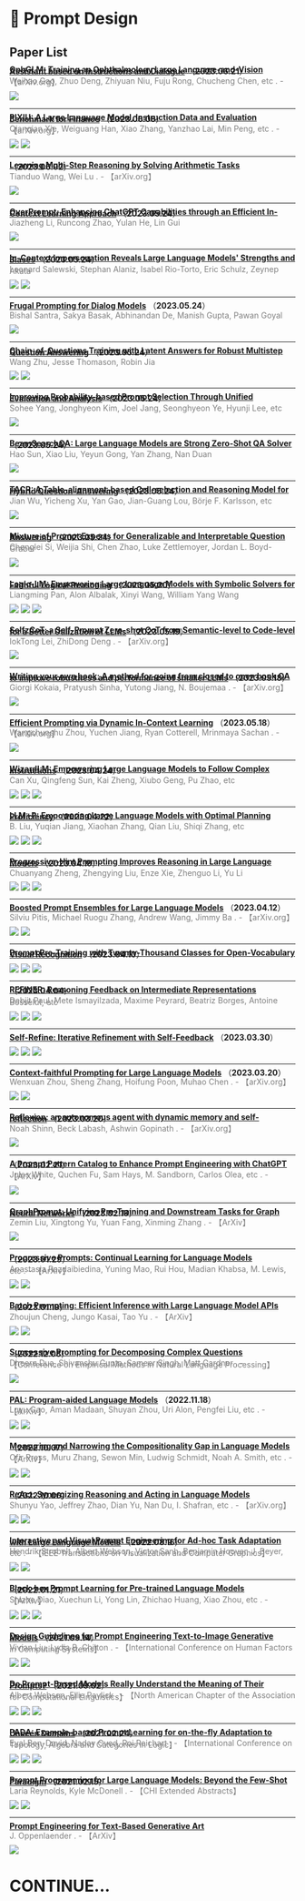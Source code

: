 # 📄 Prompt Design

## Paper List

<div style="line-height:0.2em;">


[**OphGLM: Training an Ophthalmology Large Language-and-Vision Assistant based on Instructions and Dialogue**](https://doi.org/10.48550/arXiv.2306.12174) （**2023.06.21**）

<font color="gray">Weihao Gao, Zhuo Deng, Zhiyuan Niu, Fuju Rong, Chucheng Chen, etc .  - 【arXiv.org】</font>

![](https://img.shields.io/badge/Citations-0-green)

---

[**PIXIU: A Large Language Model, Instruction Data and Evaluation Benchmark for Finance**](https://doi.org/10.48550/arXiv.2306.05443) （**2023.06.08**）

<font color="gray">Qianqian Xie, Weiguang Han, Xiao Zhang, Yanzhao Lai, Min Peng, etc .  - 【arXiv.org】</font>

![](https://img.shields.io/badge/Citations-0-green)  [![](https://img.shields.io/badge/Github%20Stars-123-blue)](https://github.com/chancefocus/pixiu)

---

[**Learning Multi-Step Reasoning by Solving Arithmetic Tasks**](https://doi.org/10.48550/arXiv.2306.01707) （**2023.06.02**）

<font color="gray">Tianduo Wang, Wei Lu .  - 【arXiv.org】</font>

![](https://img.shields.io/badge/Citations-1-green)

---

[**OverPrompt: Enhancing ChatGPT Capabilities through an Efficient In-Context Learning Approach**](https://arxiv.org/abs/2305.14973) （**2023.05.24**）

<font color="gray">Jiazheng Li, Runcong Zhao, Yulan He, Lin Gui </font>

![](https://img.shields.io/badge/Citations-0-green)

---

[**In-Context Impersonation Reveals Large Language Models' Strengths and Biases**](https://arxiv.org/abs/2305.14930) （**2023.05.24**）

<font color="gray">Leonard Salewski, Stephan Alaniz, Isabel Rio-Torto, Eric Schulz, Zeynep Akata </font>

![](https://img.shields.io/badge/Citations-0-green)  ![](https://img.shields.io/badge/Mendeley%20Readers-2-red)

---

[**Frugal Prompting for Dialog Models**](https://arxiv.org/abs/2305.14919) （**2023.05.24**）

<font color="gray">Bishal Santra, Sakya Basak, Abhinandan De, Manish Gupta, Pawan Goyal </font>

![](https://img.shields.io/badge/Citations-0-green)

---

[**Chain-of-Questions Training with Latent Answers for Robust Multistep Question Answering**](https://arxiv.org/abs/2305.14901) （**2023.05.24**）

<font color="gray">Wang Zhu, Jesse Thomason, Robin Jia </font>

![](https://img.shields.io/badge/Citations-0-green)  ![](https://img.shields.io/badge/Mendeley%20Readers-2-red)

---

[**Improving Probability-based Prompt Selection Through Unified Evaluation and Analysis**](https://arxiv.org/abs/2305.14877) （**2023.05.24**）

<font color="gray">Sohee Yang, Jonghyeon Kim, Joel Jang, Seonghyeon Ye, Hyunji Lee, etc </font>

![](https://img.shields.io/badge/Citations-0-green)

---

[**BeamSearchQA: Large Language Models are Strong Zero-Shot QA Solver**](https://arxiv.org/abs/2305.14766) （**2023.05.24**）

<font color="gray">Hao Sun, Xiao Liu, Yeyun Gong, Yan Zhang, Nan Duan </font>

![](https://img.shields.io/badge/Citations-0-green)

---

[**TACR: A Table-alignment-based Cell-selection and Reasoning Model for Hybrid Question-Answering**](https://arxiv.org/abs/2305.14682) （**2023.05.24**）

<font color="gray">Jian Wu, Yicheng Xu, Yan Gao, Jian-Guang Lou, Börje F. Karlsson, etc </font>

![](https://img.shields.io/badge/Citations-0-green)

---

[**Mixture of Prompt Experts for Generalizable and Interpretable Question Answering**](https://arxiv.org/abs/2305.14628) （**2023.05.24**）

<font color="gray">Chenglei Si, Weijia Shi, Chen Zhao, Luke Zettlemoyer, Jordan L. Boyd-Graber </font>

![](https://img.shields.io/badge/Citations-0-green)

---

[**Logic-LM: Empowering Large Language Models with Symbolic Solvers for Faithful Logical Reasoning**](https://arxiv.org/abs/2305.12295) （**2023.05.20**）

<font color="gray">Liangming Pan, Alon Albalak, Xinyi Wang, William Yang Wang </font>

![](https://img.shields.io/badge/Citations-0-green)  ![](https://img.shields.io/badge/Mendeley%20Readers-5-red)  [![](https://img.shields.io/badge/Github%20Stars-23-blue)](https://github.com/teacherpeterpan/logic-llm)

---

[**SelfzCoT: a Self-Prompt Zero-shot CoT from Semantic-level to Code-level for a Better Utilization of LLMs**](https://doi.org/10.48550/arXiv.2305.11461) （**2023.05.19**）

<font color="gray">IokTong Lei, ZhiDong Deng .  - 【arXiv.org】</font>

![](https://img.shields.io/badge/Citations-0-green)

---

[**Writing your own book: A method for going from closed to open book QA to improve robustness and performance of smaller LLMs**](https://doi.org/10.48550/arXiv.2305.11334) （**2023.05.18**）

<font color="gray">Giorgi Kokaia, Pratyush Sinha, Yutong Jiang, N. Boujemaa .  - 【arXiv.org】</font>

![](https://img.shields.io/badge/Citations-0-green)

---

[**Efficient Prompting via Dynamic In-Context Learning**](https://doi.org/10.48550/arXiv.2305.11170) （**2023.05.18**）

<font color="gray">Wangchunshu Zhou, Yuchen Jiang, Ryan Cotterell, Mrinmaya Sachan .  - 【arXiv.org】</font>

![](https://img.shields.io/badge/Citations-0-green)

---

[**WizardLM: Empowering Large Language Models to Follow Complex Instructions**](https://arxiv.org/abs/2304.12244) （**2023.04.24**）

<font color="gray">Can Xu, Qingfeng Sun, Kai Zheng, Xiubo Geng, Pu Zhao, etc </font>

![](https://img.shields.io/badge/Citations-0-green)  ![](https://img.shields.io/badge/Mendeley%20Readers-29-red)  [![](https://img.shields.io/badge/Github%20Stars-1.7k-blue)](https://github.com/nlpxucan/wizardlm)

---

[**LLM+P: Empowering Large Language Models with Optimal Planning Proficiency**](https://arxiv.org/abs/2304.11477) （**2023.04.22**）

<font color="gray">B. Liu, Yuqian Jiang, Xiaohan Zhang, Qian Liu, Shiqi Zhang, etc </font>

![](https://img.shields.io/badge/Citations-0-green)  ![](https://img.shields.io/badge/Mendeley%20Readers-25-red)  [![](https://img.shields.io/badge/Github%20Stars-150-blue)](https://github.com/Cranial-XIX/llm-pddl)

---

[**Progressive-Hint Prompting Improves Reasoning in Large Language Models**](https://arxiv.org/abs/2304.09797) （**2023.04.19**）

<font color="gray">Chuanyang Zheng, Zhengying Liu, Enze Xie, Zhenguo Li, Yu Li </font>

![](https://img.shields.io/badge/Citations-1-green)  ![](https://img.shields.io/badge/Mendeley%20Readers-34-red)  [![](https://img.shields.io/badge/Github%20Stars-116-blue)](https://github.com/chuanyang-Zheng/Progressive-Hint)

---

[**Boosted Prompt Ensembles for Large Language Models**](https://doi.org/10.48550/arXiv.2304.05970) （**2023.04.12**）

<font color="gray">Silviu Pitis, Michael Ruogu Zhang, Andrew Wang, Jimmy Ba .  - 【arXiv.org】</font>

![](https://img.shields.io/badge/Citations-0-green)  [![](https://img.shields.io/badge/Github%20Stars-17-blue)](https://github.com/awwang10/llmpromptboosting)

---

[**Prompt Pre-Training with Twenty-Thousand Classes for Open-Vocabulary Visual Recognition**](https://arxiv.org/abs/2304.04704) （**2023.04.10**）



![](https://img.shields.io/badge/Citations-0-green)  ![](https://img.shields.io/badge/Mendeley%20Readers-32-red)  [![](https://img.shields.io/badge/Github%20Stars-181-blue)](https://github.com/amazon-science/prompt-pretraining)

---

[**REFINER: Reasoning Feedback on Intermediate Representations**](https://arxiv.org/abs/2304.01904) （**2023.04.04**）

<font color="gray">Debjit Paul, Mete Ismayilzada, Maxime Peyrard, Beatriz Borges, Antoine Bosselut, etc </font>

![](https://img.shields.io/badge/Citations-0-green)  ![](https://img.shields.io/badge/Mendeley%20Readers-14-red)  [![](https://img.shields.io/badge/Github%20Stars-31-blue)](https://github.com/debjitpaul/refiner)

---

[**Self-Refine: Iterative Refinement with Self-Feedback**](https://arxiv.org/abs/2303.17651) （**2023.03.30**）



![](https://img.shields.io/badge/Citations-0-green)  ![](https://img.shields.io/badge/Mendeley%20Readers-64-red)  [![](https://img.shields.io/badge/Github%20Stars-235-blue)](https://github.com/madaan/self-refine)

---

[**Context-faithful Prompting for Large Language Models**](https://doi.org/10.48550/arXiv.2303.11315) （**2023.03.20**）

<font color="gray">Wenxuan Zhou, Sheng Zhang, Hoifung Poon, Muhao Chen .  - 【arXiv.org】</font>

![](https://img.shields.io/badge/Citations-0-green)  [![](https://img.shields.io/badge/Github%20Stars-24-blue)](https://github.com/wzhouad/context-faithful-llm)

---

[**Reflexion: an autonomous agent with dynamic memory and self-reflection**](https://doi.org/10.48550/arXiv.2303.11366) （**2023.03.20**）

<font color="gray">Noah Shinn, Beck Labash, Ashwin Gopinath .  - 【arXiv.org】</font>

![](https://img.shields.io/badge/Citations-4-green)

---

[**A Prompt Pattern Catalog to Enhance Prompt Engineering with ChatGPT**](https://doi.org/10.48550/arXiv.2302.11382) （**2023.02.21**）

<font color="gray">Jules White, Quchen Fu, Sam Hays, M. Sandborn, Carlos Olea, etc .  - 【ArXiv】</font>

![](https://img.shields.io/badge/Citations-3-green)

---

[**GraphPrompt: Unifying Pre-Training and Downstream Tasks for Graph Neural Networks**](https://doi.org/10.48550/arXiv.2302.08043) （**2023.02.16**）

<font color="gray">Zemin Liu, Xingtong Yu, Yuan Fang, Xinming Zhang .  - 【ArXiv】</font>

![](https://img.shields.io/badge/Citations-0-green)

---

[**Progressive Prompts: Continual Learning for Language Models**](https://doi.org/10.48550/arXiv.2301.12314) （**2023.01.29**）

<font color="gray">Anastasia Razdaibiedina, Yuning Mao, Rui Hou, Madian Khabsa, M. Lewis, etc .  - 【ArXiv】</font>

![](https://img.shields.io/badge/Citations-2-green)  [![](https://img.shields.io/badge/Github%20Stars-58-blue)](https://github.com/arazd/ProgressivePrompts)

---

[**Batch Prompting: Efficient Inference with Large Language Model APIs**](https://doi.org/10.48550/arXiv.2301.08721) （**2023.01.19**）

<font color="gray">Zhoujun Cheng, Jungo Kasai, Tao Yu .  - 【ArXiv】</font>

![](https://img.shields.io/badge/Citations-0-green)  [![](https://img.shields.io/badge/Github%20Stars-30-blue)](https://github.com/hkunlp/batch-prompting)

---

[**Successive Prompting for Decomposing Complex Questions**](https://doi.org/10.48550/arXiv.2212.04092) （**2022.12.08**）

<font color="gray">Dheeru Dua, Shivanshu Gupta, Sameer Singh, Matt Gardner .  - 【Conference on Empirical Methods in Natural Language Processing】</font>

![](https://img.shields.io/badge/Citations-9-green)

---

[**PAL: Program-aided Language Models**](https://doi.org/10.48550/arXiv.2211.10435) （**2022.11.18**）

<font color="gray">Luyu Gao, Aman Madaan, Shuyan Zhou, Uri Alon, Pengfei Liu, etc .  - 【ArXiv】</font>

![](https://img.shields.io/badge/Citations-25-green)  [![](https://img.shields.io/badge/Github%20Stars-555-blue)](https://github.com/srush/minichain)

---

[**Measuring and Narrowing the Compositionality Gap in Language Models**](https://doi.org/10.48550/arXiv.2210.03350) （**2022.10.07**）

<font color="gray">Ofir Press, Muru Zhang, Sewon Min, Ludwig Schmidt, Noah A. Smith, etc .  - 【ArXiv】</font>

![](https://img.shields.io/badge/Citations-28-green)  [![](https://img.shields.io/badge/Github%20Stars-202-blue)](https://github.com/ofirpress/self-ask)

---

[**ReAct: Synergizing Reasoning and Acting in Language Models**](https://doi.org/10.48550/arXiv.2210.03629) （**2022.10.06**）

<font color="gray">Shunyu Yao, Jeffrey Zhao, Dian Yu, Nan Du, I. Shafran, etc .  - 【arXiv.org】</font>

![](https://img.shields.io/badge/Citations-29-green)  [![](https://img.shields.io/badge/Github%20Stars-503-blue)](https://github.com/ysymyth/ReAct)

---

[**Interactive and Visual Prompt Engineering for Ad-hoc Task Adaptation with Large Language Models**](https://doi.org/10.1109/TVCG.2022.3209479) （**2022.08.16**）

<font color="gray">Hendrik Strobelt, Albert Webson, Victor Sanh, Benjamin Hoover, J. Beyer, etc .  - 【IEEE Transactions on Visualization and Computer Graphics】</font>

![](https://img.shields.io/badge/Citations-10-green)  ![](https://img.shields.io/badge/Mendeley%20Readers-35-red)

---

[**Black-box Prompt Learning for Pre-trained Language Models**](https://arxiv.org/abs/2201.08531) （**2022.01.21**）

<font color="gray">Shizhe Diao, Xuechun Li, Yong Lin, Zhichao Huang, Xiao Zhou, etc .  - 【ArXiv】</font>

![](https://img.shields.io/badge/Citations-17-green)  ![](https://img.shields.io/badge/Mendeley%20Readers-42-red)  [![](https://img.shields.io/badge/Github%20Stars-34-blue)](https://github.com/shizhediao/black-box-prompt-learning)

---

[**Design Guidelines for Prompt Engineering Text-to-Image Generative Models**](https://doi.org/10.1145/3491102.3501825) （**2021.09.14**）

<font color="gray">Vivian Liu, Lydia B. Chilton .  - 【International Conference on Human Factors in Computing Systems】</font>

![](https://img.shields.io/badge/Citations-44-green)  ![](https://img.shields.io/badge/Mendeley%20Readers-72-red)

---

[**Do Prompt-Based Models Really Understand the Meaning of Their Prompts?**](https://doi.org/10.18653/v1/2022.naacl-main.167) （**2021.09.02**）

<font color="gray">Albert Webson, Ellie Pavlick .  - 【North American Chapter of the Association for Computational Linguistics】</font>

![](https://img.shields.io/badge/Citations-71-green)  ![](https://img.shields.io/badge/Mendeley%20Readers-174-red)  [![](https://img.shields.io/badge/Github%20Stars-74-blue)](https://github.com/awebson/prompt_semantics)

---

[**PADA: Example-based Prompt Learning for on-the-fly Adaptation to Unseen Domains**](https://doi.org/10.1162/tacl_a_00468) （**2021.02.24**）

<font color="gray">Eyal Ben-David, Nadav Oved, Roi Reichart .  - 【International Conference on Topology, Algebra and Categories in Logic】</font>

![](https://img.shields.io/badge/Citations-28-green)  ![](https://img.shields.io/badge/Mendeley%20Readers-90-red)  [![](https://img.shields.io/badge/Github%20Stars-46-blue)](https://github.com/eyalbd2/PADA)

---

[**Prompt Programming for Large Language Models: Beyond the Few-Shot Paradigm**](https://doi.org/10.1145/3411763.3451760) （**2021.02.15**）

<font color="gray">Laria Reynolds, Kyle McDonell .  - 【CHI Extended Abstracts】</font>

![](https://img.shields.io/badge/Citations-149-green)  ![](https://img.shields.io/badge/Mendeley%20Readers-205-red)

---

[**Prompt Engineering for Text-Based Generative Art**](https://doi.org/10.48550/arXiv.2204.13988) 

<font color="gray">J. Oppenlaender .  - 【ArXiv】</font>

![](https://img.shields.io/badge/Citations-4-green)


</div>

# CONTINUE...